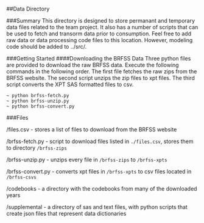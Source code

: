 ##Data Directory

###Summary
This directory is designed to store permanant and temporary data files related to the team project. It also has a number of scripts that can be used to fetch and transorm data prior to consumption. Feel free to add raw data or data processing code files to this location. However, modeling code should be added to ../src/.

###Getting Started
####Downloading the BRFSS Data
Three python files are provided to download the raw BRFSS data. Execute the following commands in the following order.
The first file fetches the raw zips from the BRFSS website. The second script unzips the zip files to xpt files. The third
script converts the XPT SAS formatted files to csv.

    ~ python brfss-fetch.py
    ~ python brfss-unzip.py
    ~ python brfss-convert.py

###Files

  /files.csv - stores a list of files to download from the BRFSS website

  /brfss-fetch.py - script to download files listed in `./files.csv`, stores them to directory `/brfss-zips`

  /brfss-unzip.py - unzips every file in `/brfss-zips` to `/brfss-xpts`

  /brfss-convert.py - converts xpt files in `/brfss-xpts` to csv files located in `/brfss-csvs`

  /codebooks - a directory with the codebooks from many of the downloaded years

  /supplemental - a directory of sas and text files, with python scripts that create json files that represent data dictionaries
